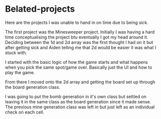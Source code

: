 # Belated-projects

Here are the projects I was unable to hand in on time due to being sick.

The first project was the Minesweeper project.
Initially I was having a hard time conceptualising the project btu eventually I got my head around it. Deciding between the 1d and 2d array was the first thought I had on it but after getting sick and Aiden telling me that 2d would be easier it was what I stuck with.

I started with the basic logic of how the game starts and what happens when you pick the same spot/game over. Basically just the UI and how to play the game.

From there I moved onto the 2d array and getting the board set up through the board generation class.

I was going to put the bomb generation in it's own class but settled on leaving it in the same class as the board generation since it made sense. The previous mine generation class was left in but just left as an individual check on each cell.
